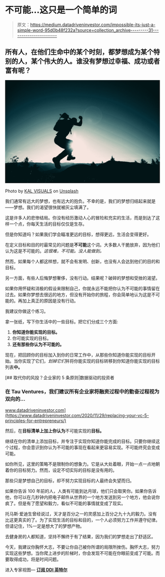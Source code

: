 # 不可能…这只是一个简单的词

> 原文：<https://medium.datadriveninvestor.com/impossible-its-just-a-simple-word-95d0b48f232a?source=collection_archive---------31----------------------->

## 所有人，在他们生命中的某个时刻，都梦想成为某个特别的人，某个伟大的人。谁没有梦想过幸福、成功或者富有呢？

![](img/10f39bb3f302f1c70b201ce53867ac3e.png)

Photo by [KAL VISUALS](https://unsplash.com/@kalvisuals?utm_source=medium&utm_medium=referral) on [Unsplash](https://unsplash.com?utm_source=medium&utm_medium=referral)

我们通常有远大的梦想，也有远大的抱负。不幸的是，我们的梦想归结起来就是——梦想。我们的渴望很快就被灰尘填满了。

这是许多人的悲惨结局。你没有经历激动人心的冒险和充实的生活，而是到达了这样一个点，你每天生活的目标仅仅是生存。

但是你知道吗？如果我们学会瞄准更远的目标，想得更远，生活会变得更好。

在定义目标和目的时最常见的问题是**不可能**这个词。大多数人干脆放弃，因为他们认为这是不可能的。*这很难，不可能。没人能做到。*

然而，如果每个人都这样想，就不会有发明、创新，也没有人会达到他们的目的和目标。

另一方面，有些人后悔梦想奢侈，没有行动。结果呢？破碎的梦想和受挫的渴望。

如果你用怀疑和消极的假设来限制自己，你就永远不能把你认为不可能的事情留在过去。如果你梦想去很远的地方，但没有开始你的旅程，你会简单地认为这是不可能的。再加上真正的原因是没有行动。

我建议你做这个练习。

拿一张纸，写下你生活中的一些目标。把它们分成三个方面:

1.  **你知道你能实现的目标。**
2.  你可能实现的目标。
3.  **还有那些你认为不可能的。**

现在，把回顾你的目标加入到你的日常工作中，从那些你知道你能实现的目标开始。当你实现了它们，*划掉它们*并将你能实现的目标转移到你知道你能实现的目标列表**中。**

[](https://www.datadriveninvestor.com/2020/11/29/replacing-your-vc-5-principles-for-entrepreneurs/) [## 取代你的风投？企业家的 5 条原则|数据驱动的投资者

### 在 Tau Ventures，我们建议所有企业家将融资过程中的勤奋过程视为双向的…

www.datadriveninvestor.com](https://www.datadriveninvestor.com/2020/11/29/replacing-your-vc-5-principles-for-entrepreneurs/) 

然后，在**目标清单上加上你认为**不可能实现的**目标。**

继续在你的清单上添加目标，并专注于实现你知道你能完成的目标。只要你继续这个过程，你会意识到你认为不可能的事现在看起来更容易实现。不可能终究会变成可能。

如你所见，这里的策略不是限制你的想象力。它是从大处着眼，开始一点一点地朝着你的目标努力。然而，设定不切实际的目标是没有用的。

那些只是梦想自己的目标，却不努力实现目标的人最终会失望而归。

如果你告诉 100 年前的人，人类有可能到达月球，他们只会取笑你。如果你告诉他，你可以在几秒钟内把电子邮件从世界的一个地方发送到另一个地方，他会说你疯了。但是有了愿望和毅力，看似不可能的事情就变成了现实。

托马斯·爱迪生曾经说过，天才是百分之一的灵感加上百分之九十九的毅力。没有比这更真实的了。为了实现生活的目标和目的，一个人必须努力工作并遵守纪律。但请记住，1%一定是想大了的梦想产物。

去健身房的人都知道，坚持不懈终于有了结果，因为我们的梦想走出了舒适区。

今天，我建议你胸怀大志，不要让你自己被你所谓的局限所挫伤。胸怀大志，努力实现这些梦想。当你爬上进步的阶梯时，你会发现不可能在你眼前变成了可能。而要取得成功，将是时间问题。

进入专家视图— [**订阅 DDI 英特尔**](https://datadriveninvestor.com/ddi-intel)